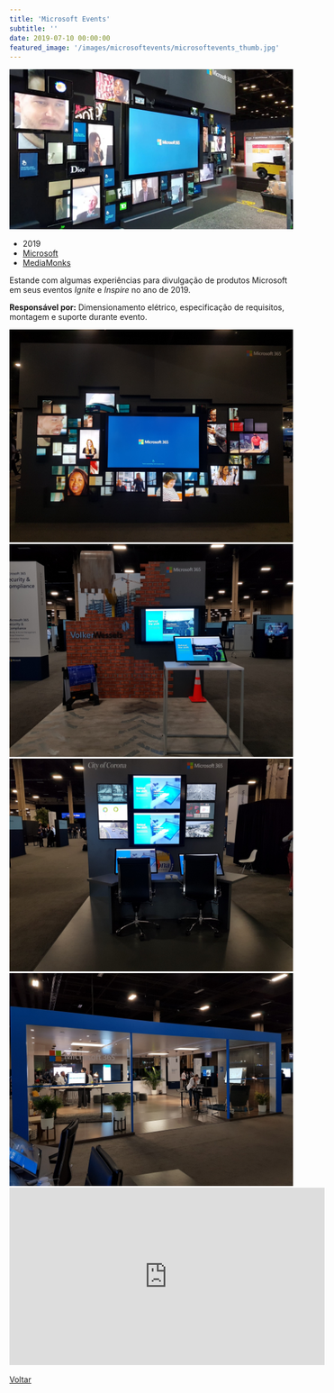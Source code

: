 ```yaml
---
title: 'Microsoft Events'
subtitle: ''
date: 2019-07-10 00:00:00
featured_image: '/images/microsoftevents/microsoftevents_thumb.jpg'
---
```


![](/images/microsoftevents/microsoftevents_01.jpg)

* 2019
* [Microsoft](https://www.microsoft.com/)
* [MediaMonks](https://www.mediamonks.com/)

Estande com algumas experiências para divulgação de produtos Microsoft em seus eventos *Ignite* e *Inspire* no ano de 2019.

**Responsável por:** Dimensionamento elétrico, especificação de requisitos, montagem e suporte durante evento.

<div class="gallery" data-columns="2">
	<img src="/images/microsoftevents/microsoftevents_03.jpg">
	<img src="/images/microsoftevents/microsoftevents_04.jpg">
	<img src="/images/microsoftevents/microsoftevents_05.jpg">
	<img src="/images/microsoftevents/microsoftevents_02.jpg">
</div>

<iframe width="560" height="315" src="https://www.youtube.com/embed/phV7eDCphho" frameborder="0" allow="accelerometer; autoplay; clipboard-write; encrypted-media; gyroscope; picture-in-picture" allowfullscreen></iframe>

<a href='/' class="button button--large">Voltar</a>

